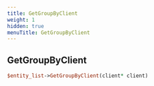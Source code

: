 ```yaml
---
title: GetGroupByClient
weight: 1
hidden: true
menuTitle: GetGroupByClient
---
```

## GetGroupByClient
```perl
$entity_list->GetGroupByClient(client* client)
```